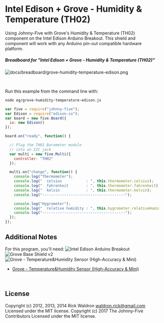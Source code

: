 <!--remove-start-->

# Intel Edison + Grove - Humidity & Temperature (TH02)

<!--remove-end-->


Using Johnny-Five with Grove's Humidity & Temperature (TH02) component on the Intel Edison Arduino Breakout. This shield and component will work with any Arduino pin-out compatible hardware platform.





##### Breadboard for "Intel Edison + Grove - Humidity & Temperature (TH02)"



![docs/breadboard/grove-humidity-temperature-edison.png](breadboard/grove-humidity-temperature-edison.png)<br>

&nbsp;




Run this example from the command line with:
```bash
node eg/grove-humidity-temperature-edison.js
```


```javascript
var five = require("johnny-five");
var Edison = require("edison-io");
var board = new five.Board({
  io: new Edison()
});

board.on("ready", function() {

  // Plug the TH02 Barometer module
  // into an I2C jack
  var multi = new five.Multi({
    controller: "TH02"
  });

  multi.on("change", function() {
    console.log("Thermometer");
    console.log("  celsius           : ", this.thermometer.celsius);
    console.log("  fahrenheit        : ", this.thermometer.fahrenheit);
    console.log("  kelvin            : ", this.thermometer.kelvin);
    console.log("--------------------------------------");

    console.log("Hygrometer");
    console.log("  relative humidity : ", this.hygrometer.relativeHumidity);
    console.log("--------------------------------------");
  });
});

```








## Additional Notes
For this program, you'll need:
![Intel Edison Arduino Breakout](https://cdn.sparkfun.com//assets/parts/1/0/1/3/9/13097-06.jpg)
![Grove Base Shield v2](http://www.seeedstudio.com/depot/images/product/base%20shield%20V2_01.jpg)
![Grove - Temperature&Humidity Sensor (High-Accuracy & Mini)](https://github.com/rwaldron/johnny-five/raw/master/docs/breadboard/multi-TH02.png)
- [Grove - Temperature&Humidity Sensor (High-Accuracy & Mini)](http://www.seeedstudio.com/depot/Grove-TemperatureHumidity-Sensor-HighAccuracy-Mini-p-1921.html)

&nbsp;

<!--remove-start-->

## License
Copyright (c) 2012, 2013, 2014 Rick Waldron <waldron.rick@gmail.com>
Licensed under the MIT license.
Copyright (c) 2017 The Johnny-Five Contributors
Licensed under the MIT license.

<!--remove-end-->
